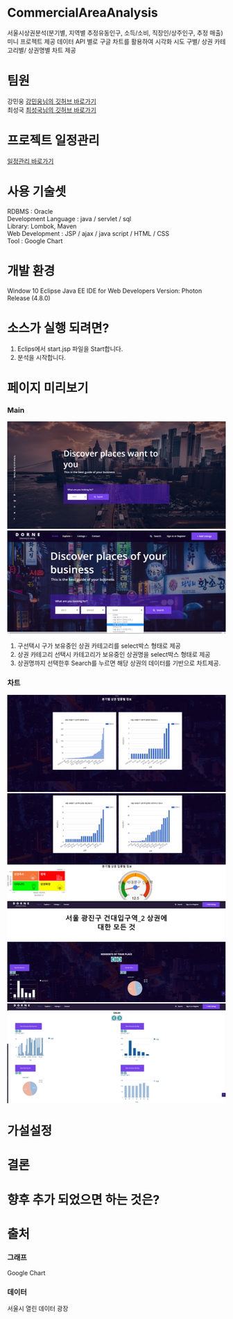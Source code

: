 # CommercialAreaAnalysis
서울시상권분석(분기별, 지역별 추정유동인구, 소득/소비, 직장인/상주인구, 추정 매출) 미니 프로젝트
제공 데이터 API 별로 구글 차트를 활용하여 시각화 시도
구별/ 상권 카테고리별/ 상권명별 차트 제공


# 팀원
강민웅 [강민웅님의 깃허브 바로가기](https://github.com/happymwkang)<br>
최성국 [최성국님의 깃허브 바로가기](https://github.com/SunggookCHOI)
 
# 프로젝트 일정관리
[일정관리 바로가기](https://docs.google.com/spreadsheets/d/1p9sHOLvmWk5g7zUIAiSGgGvTzAly3Am9OeQ8GipO2Hs/edit#gid=1321741680)

# 사용 기술셋
RDBMS : Oracle <br>
Development Language : java / servlet / sql <br>
Library: Lombok, Maven <br>
Web Development : JSP / ajax / java script / HTML / CSS  <br>
Tool : Google Chart  <br>

# 개발 환경

Window 10
Eclipse Java EE IDE for Web Developers Version: Photon Release (4.8.0)  


# 소스가 실행 되려면?
1. Eclips에서 start.jsp 파일을 Start합니다.
2. 분석을 시작합니다.

# 페이지 미리보기

### Main 
<img src="readmeimg/Main.png"></img>
<img src="readmeimg/main2.png"></img>
1. 구선택시 구가 보유중인 상권 카테고리를 select박스 형태로 제공 <br>
2. 상권 카테고리 선택시 카테고리가 보유중인 상권명을 select박스 형태로 제공 <br>
3. 상권명까지 선택한후 Search를 누르면 해당 상권의 데이터를 기반으로 차트제공.

### 차트

<img src="readmeimg/analysis1.png"></img>
<img src="readmeimg/analysis2.png"></img>
<img src="readmeimg/analysis3.png"></img>
<img src="readmeimg/analysis4.png"></img>

# 가설설정



# 결론


# 향후 추가 되었으면 하는 것은?

# 출처
### 그래프

Google Chart

### 데이터

서울시 열린 데이터 광장
